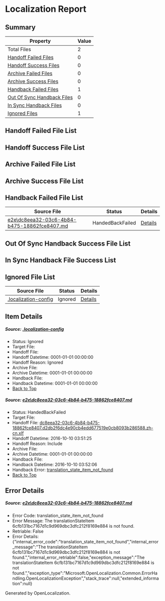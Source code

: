 # <a name='report-top'></a> Localization Report

## Summary
 Property | Value 
 -------- | ----- 
 Total Files | 2
[ Handoff Failed Files ](#handoff-failed-list)| 0
[ Handoff Success Files ](#handoff-success-list)| 0
[ Archive Failed Files ](#archive-failed-list)| 0
[ Archive Success Files ](#archive-success-list)| 0
[ Handback Failed Files ](#handback-failed-list)| 1
[ Out Of Sync Handback Files ](#outofsync-handback-success-list)| 0
[ In Sync Handback Files ](#insync-handback-success-list)| 0
[ Ignored Files ](#ignored-list)| 1

## <a name='handoff-failed-list'></a> Handoff Failed File List

## <a name='handoff-success-list'></a> Handoff Success File List

## <a name='archive-failed-list'></a> Archive Failed File List

## <a name='archive-success-list'></a> Archive Success File List

## <a name='handback-failed-list'></a> Handback Failed File List
 Source File | Status | Details 
 ----------- | ------ | ------- 
 [e2e\dc8eea32-03c6-4b84-b475-18862fce8407.md](https://github.com/OpenLocalizationTestOrg/ol-test0/blob/8e37e0e7f9e5f0b4a7b14eac480f69ff55fd74aa/e2e/dc8eea32-03c6-4b84-b475-18862fce8407.md) | HandedBackFailed | [Details](#6cfb131bc7167d1c9d969dbc3dfc212f8169e8841)

## <a name='outofsync-handback-success-list'></a> Out Of Sync Handback Success File List

## <a name='insync-handback-success-list'></a> In Sync Handback File Success List

## <a name='ignored-list'></a> Ignored File List
 Source File | Status | Details 
 ----------- | ------ | ------- 
 [.localization-config](https://github.com/OpenLocalizationTestOrg/ol-test0/blob/8e37e0e7f9e5f0b4a7b14eac480f69ff55fd74aa/.localization-config) | Ignored | [Details](#c268a05ecaa7ec85942ed632c29928ee5bd6da8d0)

## Item Details
##### <a name='c268a05ecaa7ec85942ed632c29928ee5bd6da8d0'></a> Source: [.localization-config](https://github.com/OpenLocalizationTestOrg/ol-test0/blob/8e37e0e7f9e5f0b4a7b14eac480f69ff55fd74aa/.localization-config)
* Status: Ignored
* Target File: 
* Handoff File: 
* Handoff Datetime: 0001-01-01 00:00:00
* Handoff Reason: Ignored
* Archive File: 
* Archive Datetime: 0001-01-01 00:00:00
* Handback File: 
* Handback Datetime: 0001-01-01 00:00:00
* [Back to Top](#report-top)

##### <a name='6cfb131bc7167d1c9d969dbc3dfc212f8169e8841'></a> Source: [e2e\dc8eea32-03c6-4b84-b475-18862fce8407.md](https://github.com/OpenLocalizationTestOrg/ol-test0/blob/8e37e0e7f9e5f0b4a7b14eac480f69ff55fd74aa/e2e/dc8eea32-03c6-4b84-b475-18862fce8407.md)
* Status: HandedBackFailed
* Target File: 
* Handoff File: [dc8eea32-03c6-4b84-b475-18862fce8407.d2db2f6dc4e90cb4edd677519e0cb8093b286588.zh-cn.xlf](https://github.com/OpenLocalizationTestOrg/ol-test0-handoff/blob/81345da72ac393df39ecf04f79272b69b7c22291/ol-handoff/OpenLocalizationTestOrg/ol-test0-zhcn/qimu/ht/dc8eea32-03c6-4b84-b475-18862fce8407.d2db2f6dc4e90cb4edd677519e0cb8093b286588.zh-cn.xlf)
* Handoff Datetime: 2016-10-10 03:51:25
* Handoff Reason: Include
* Archive File: 
* Archive Datetime: 0001-01-01 00:00:00
* Handback File: 
* Handback Datetime: 2016-10-10 03:52:06
* Handback Error: [translation_state_item_not_found](#6cfb131bc7167d1c9d969dbc3dfc212f8169e8841translation_state_item_not_found)
* [Back to Top](#report-top)


## Error Details
##### <a name='6cfb131bc7167d1c9d969dbc3dfc212f8169e8841translation_state_item_not_found'></a> Source: [e2e\dc8eea32-03c6-4b84-b475-18862fce8407.md](#6cfb131bc7167d1c9d969dbc3dfc212f8169e8841)
* Error Code: translation_state_item_not_found
* Error Message: The translationStateItem 6cfb131bc7167d1c9d969dbc3dfc212f8169e884 is not found.
* Retriable: False
* Error Details: {"internal_error_code":"translation_state_item_not_found","internal_error_message":"The translationStateItem 6cfb131bc7167d1c9d969dbc3dfc212f8169e884 is not found.","internal_error_retriable":false,"exception_message":"The translationStateItem 6cfb131bc7167d1c9d969dbc3dfc212f8169e884 is not found.","exception_type":"Microsoft.OpenLocalization.Common.ErrorHandling.OpenLocalizationException","stack_trace":null,"extended_information":null}


Generated by OpenLocalization.
